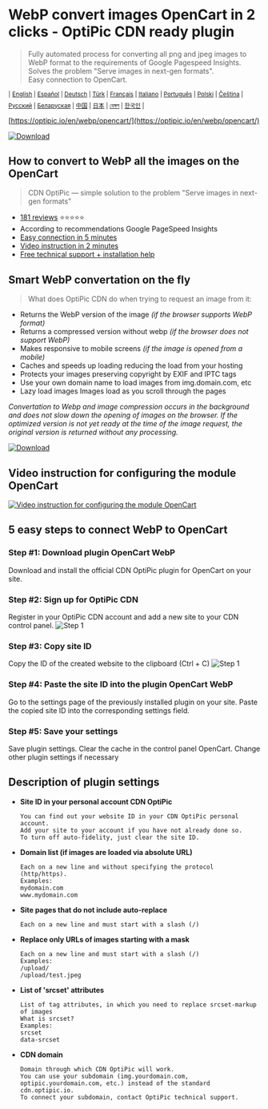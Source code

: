 # WebP convert images OpenCart in 2 clicks - OptiPic CDN ready plugin

> Fully automated process for converting all png and jpeg images to WebP format to the requirements of Google Pagespeed Insights.  
> Solves the problem "Serve images in next-gen formats".  
> Easy connection to OpenCart. 

<sup>|</sup>
<sup>[English](https://optipic.io/en/webp/opencart/) | </sup>
<sup>[Español](https://optipic.io/es/webp/opencart/) | </sup>
<sup>[Deutsch](https://optipic.io/de/webp/opencart/) | </sup>
<sup>[Türk](https://optipic.io/tr/webp/opencart/) | </sup>
<sup>[Français](https://optipic.io/fr/webp/opencart/) | </sup>
<sup>[Italiano](https://optipic.io/it/webp/opencart/) | </sup>
<sup>[Português](https://optipic.io/pt/webp/opencart/) | </sup>
<sup>[Polski](https://optipic.io/pl/webp/opencart/) | </sup>
<sup>[Čeština](https://optipic.io/cz/webp/opencart/) | </sup>
<sup>[Русский](https://optipic.io/ru/webp/opencart/) | </sup>
<sup>[Беларуская](https://optipic.io/by/webp/opencart/) | </sup>
<sup>[中国](https://optipic.io/cn/webp/opencart/) | </sup>
<sup>[日本](https://optipic.io/jp/webp/opencart/) | </sup>
<sup>[বেঙ্গল](https://optipic.io/bn/webp/opencart/) | </sup>
<sup>[한국인](https://optipic.io/ko/webp/opencart/) | </sup>

[https://optipic.io/en/webp/opencart/](https://optipic.io/en/webp/opencart/)

[![Download](https://optipic.io/images/download-button.png)](https://github.com/optipic-io/optipic-opencart/releases/download/v1.25.0/optipic.ocmod.zip)

## How to convert to WebP all the images on the OpenCart 
> CDN OptiPic — simple solution to the problem "Serve images in next-gen formats"

- [181 reviews](https://optipic.io/en/cdn/reviews/) ⭐⭐⭐⭐⭐
- According to recommendations Google PageSpeed Insights
- [Easy connection in 5 minutes](https://www.youtube.com/watch?v=BfnOdQ5yZrw)
- [Video instruction in 2 minutes](https://www.youtube.com/watch?v=BfnOdQ5yZrw)
- [Free technical support + installation help](https://optipic.io/get-free-help/?cdn=1)

## Smart WebP convertation on the fly
> What does OptiPic CDN do when trying to request an image from it:

- Returns the WebP version of the image *(if the browser supports WebP format)*
- Returns a compressed version without webp *(if the browser does not support WebP)*
- Makes responsive to mobile screens *(if the image is opened from a mobile)*
- Caches and speeds up loading reducing the load from your hosting
- Protects your images preserving copyright by EXIF and IPTC tags
- Use your own domain name to load images from img.domain.com, etc
- Lazy load images Images load as you scroll through the pages

*Convertation to Webp and image compression occurs in the background and does not slow down the opening of images on the browser.
If the optimized version is not yet ready at the time of the image request, the original version is returned without any processing.*

[![Download](https://optipic.io/images/download-button.png)](https://github.com/optipic-io/optipic-opencart/releases/download/v1.25.0/optipic.ocmod.zip)

## Video instruction for configuring the module OpenCart
[![Video instruction for configuring the module OpenCart](https://img.youtube.com/vi/BfnOdQ5yZrw/0.jpg)](https://www.youtube.com/watch?v=BfnOdQ5yZrw)

## 5 easy steps to connect WebP to OpenCart

### Step #1: Download plugin OpenCart WebP
Download and install the official CDN OptiPic plugin for OpenCart on your site.

### Step #2: Sign up for OptiPic CDN
Register in your OptiPic CDN account and add a new site to your CDN control panel.
![Step 1](https://optipic.io/img/cdn/install-instruction/en/step-2.png)

### Step #3: Copy site ID
Copy the ID of the created website to the clipboard (Ctrl + C)
![Step 1](https://optipic.io/img/cdn/install-instruction/en/step-3.png)

### Step #4: Paste the site ID into the plugin OpenCart WebP
Go to the settings page of the previously installed plugin on your site.
Paste the copied site ID into the corresponding settings field.

### Step #5: Save your settings
Save plugin settings. Clear the cache in the control panel OpenCart.
Change other plugin settings if necessary

## Description of plugin settings

- **Site ID in your personal account CDN OptiPic**
  ```
  You can find out your website ID in your CDN OptiPic personal account. 
  Add your site to your account if you have not already done so. 
  To turn off auto-fidelity, just clear the site ID.
  ```

* **Domain list (if images are loaded via absolute URL)**
  ```
  Each on a new line and without specifying the protocol (http/https).
  Examples:
  mydomain.com
  www.mydomain.com
  ```

* **Site pages that do not include auto-replace**
  ```
  Each on a new line and must start with a slash (/)
  ```

* **Replace only URLs of images starting with a mask**
  ```
  Each on a new line and must start with a slash (/)
  Examples:
  /upload/
  /upload/test.jpeg
  ```

* **List of 'srcset' attributes**
  ```
  List of tag attributes, in which you need to replace srcset-markup of images
  What is srcset? 
  Examples: 
  srcset 
  data-srcset 
  ```

* **CDN domain**
  ```
  Domain through which CDN OptiPic will work. 
  You can use your subdomain (img.yourdomain.com, optipic.yourdomain.com, etc.) instead of the standard cdn.optipic.io. 
  To connect your subdomain, contact OptiPic technical support.
  ```
